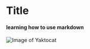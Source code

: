 # Title


#### learning how to use markdown


![Image of Yaktocat](https://octodex.github.com/images/yaktocat.png)
